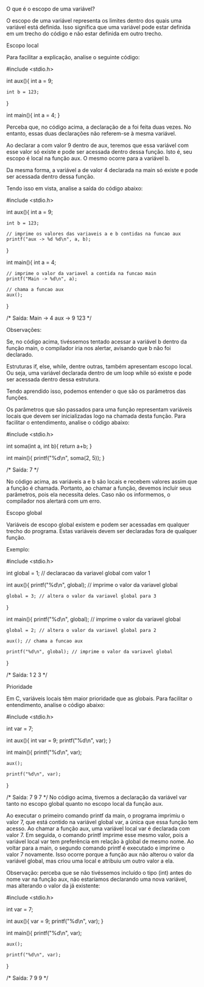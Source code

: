 O que é o escopo de uma variável?

O escopo de uma variável representa os limites dentro dos quais uma variável está definida.
Isso significa que uma variável pode estar definida em um trecho do código e não estar definida em outro trecho.

Escopo local

Para facilitar a explicação, analise o seguinte código:

#include <stdio.h>

int aux(){
    int a = 9;
    
    int b = 123;
}

int main(){
    int a = 4;
}

Perceba que, no código acima, a declaração de a foi feita duas vezes.
No entanto, essas duas declarações não referem-se à mesma variável.

Ao declarar a com valor 9 dentro de aux, teremos que essa variável com esse valor
só existe e pode ser acessada dentro dessa função.
Isto é, seu escopo é local na função aux. O mesmo ocorre para a variável b.

Da mesma forma, a variável a de valor 4 declarada na main só existe e pode ser acessada dentro dessa função.

Tendo isso em vista, analise a saída do código abaixo:

#include <stdio.h>

int aux(){
    int a = 9;

    int b = 123;
    
    // imprime os valores das variaveis a e b contidas na funcao aux
    printf("aux -> %d %d\n", a, b);
}

int main(){
    int a = 4;
    
    // imprime o valor da variavel a contida na funcao main
    printf("Main -> %d\n", a);

    // chama a funcao aux
    aux();
}

/* Saída:
Main -> 4
aux -> 9 123
*/

Observações:

Se, no código acima, tivéssemos tentado acessar a variável b dentro da função main, o compilador iria nos alertar,
avisando que b não foi declarado.

Estruturas if, else, while, dentre outras, também apresentam escopo local.
Ou seja, uma variável declarada dentro de um loop while só existe e pode ser acessada dentro dessa estrutura.

Tendo aprendido isso, podemos entender o que são os parâmetros das funções.

Os parâmetros que são passados para uma função representam variáveis locais que devem ser inicializadas
logo na chamada desta função.
Para facilitar o entendimento, analise o código abaixo:

#include <stdio.h>

int soma(int a, int b){
    return a+b;
}

int main(){
    printf("%d\n", soma(2, 5));
}

/* Saída:
7
*/

No código acima, as variáveis a e b são locais e recebem valores assim que a função é chamada.
Portanto, ao chamar a função, devemos incluir seus parâmetros, pois ela necessita deles.
Caso não os informemos, o compilador nos alertará com um erro.

Escopo global

Variáveis de escopo global existem e podem ser acessadas em qualquer trecho do programa.
Estas variáveis devem ser declaradas fora de qualquer função.

Exemplo:

#include <stdio.h>

int global = 1; // declaracao da variavel global com valor 1

int aux(){
    printf("%d\n", global); // imprime o valor da variavel global
    
    global = 3; // altera o valor da variavel global para 3
}

int main(){
    printf("%d\n", global); // imprime o valor da variavel global
    
    global = 2; // altera o valor da variavel global para 2
    
    aux(); // chama a funcao aux
    
    printf("%d\n", global); // imprime o valor da variavel global
}

/* Saída:
1
2
3
*/

Prioridade

Em C, variáveis locais têm maior prioridade que as globais. Para facilitar o entendimento, analise o código abaixo:

#include <stdio.h>

int var = 7;

int aux(){
    int var = 9;
    printf("%d\n", var);
}

int main(){
    printf("%d\n", var);

    aux();

    printf("%d\n", var);
}

/* Saída:
7
9
7
*/
No código acima, tivemos a declaração da variável var tanto no escopo global quanto no escopo local da função aux.

Ao executar o primeiro comando printf da main, o programa imprimiu o valor 7,
que está contido na variável global var, a única que essa função tem acesso.
Ao chamar a função aux, uma variável local var é declarada com valor 7.
Em seguida, o comando printf imprime esse mesmo valor, pois a variável local var tem preferência
em relação à global de mesmo nome.
Ao voltar para a main, o segundo comando printf é executado e imprime o valor 7 novamente.
Isso ocorre porque a função aux não alterou o valor da variável global, mas criou uma local e atribuiu um outro valor a ela.

Observação: perceba que se não tivéssemos incluído o tipo (int) antes do nome var na função aux, não estaríamos declarando uma nova variável, mas alterando o valor da já existente:

#include <stdio.h>

int var = 7;

int aux(){
    var = 9;
    printf("%d\n", var);
}

int main(){
    printf("%d\n", var);

    aux();

    printf("%d\n", var);
}

/* Saída:
7
9
9
*/